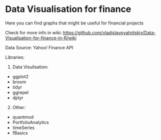 # Data Visualisation for finance
Here you can find graphs that might be useful for financial projects

Check for more info in wiki:
https://github.com/vladislavpyatnitskiy/Data-Visualisation-for-finance-in-R/wiki

Data Source:
Yahoo! Finance API

Libraries:

1. Data Visulisation:
* ggplot2
* broom
* tidyr
* ggrepel
* dplyr

2. Other:
* quantmod
* PortfolioAnalytics
* timeSeries
* fBasics
